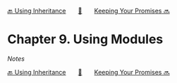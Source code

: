 [🔙 Using Inheritance][previous-chapter]&nbsp;&nbsp;&nbsp;&nbsp;&nbsp;&nbsp;&nbsp;[🏡][readme]&nbsp;&nbsp;&nbsp;&nbsp;&nbsp;&nbsp;&nbsp;[Keeping Your Promises 🔜][upcoming-chapter]

# Chapter 9. Using Modules

_Notes_

[🔙 Using Inheritance][previous-chapter]&nbsp;&nbsp;&nbsp;&nbsp;&nbsp;&nbsp;&nbsp;[🏡][readme]&nbsp;&nbsp;&nbsp;&nbsp;&nbsp;&nbsp;&nbsp;[Keeping Your Promises 🔜][upcoming-chapter]

[readme]: README.md
[previous-chapter]: ch08-using-inheritance.md
[upcoming-chapter]: ch10-keeping-your-promises.md